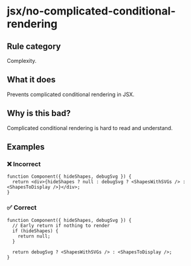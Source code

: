 # jsx/no-complicated-conditional-rendering

<!-- end auto-generated rule header -->

## Rule category

Complexity.

## What it does

Prevents complicated conditional rendering in JSX.

## Why is this bad?

Complicated conditional rendering is hard to read and understand.

## Examples

### ❌ Incorrect

```tsx
function Component({ hideShapes, debugSvg }) {
  return <div>{hideShapes ? null : debugSvg ? <ShapesWithSVGs /> : <ShapesToDisplay />}</div>;
}
```

### ✅ Correct

```tsx
function Component({ hideShapes, debugSvg }) {
  // Early return if nothing to render
  if (hideShapes) {
    return null;
  }

  return debugSvg ? <ShapesWithSVGs /> : <ShapesToDisplay />;
}
```
